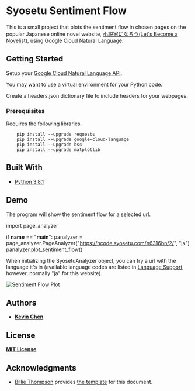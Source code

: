 # Syosetu Sentiment Flow

This is a small project that plots the sentiment flow in chosen pages on the popular Japanese online novel website, [小説家になろう(Let's Become a Novelist)](http://syosetu.com/), using Google Cloud Natural Language.

## Getting Started

Setup your [Google Cloud Natural Language API](https://cloud.google.com/natural-language/docs/quickstart-client-libraries).

You may want to use a virtual environment for your Python code.

Create a headers.json dictionary file to include headers for your webpages.

### Prerequisites

Requires the following libraries.

```
    pip install --upgrade requests
    pip install --upgrade google-cloud-language
    pip install --upgrade bs4
    pip install --upgrade matplotlib

```

## Built With

* [Python 3.8.1](https://www.python.org/downloads/release/python-381/)

## Demo

The program will show the sentiment flow for a selected url.

import page_analyzer

if __name__ == "__main__":
    panalyzer = page_analyzer.PageAnalyzer("https://ncode.syosetu.com/n6316bn/2/", "ja")
    panalyzer.plot_sentiment_flow()

When initializing the SyosetuAnalyzer object, you can try a url with the language it's in (available language codes are listed in [Language Support](https://cloud.google.com/natural-language/docs/languages), however, normally "ja" for this website).

![Sentiment Flow Plot](https://i.imgur.com/GqKW5dk.png)

## Authors

* **[Kevin Chen](https://github.com/kkchen-dev)**

## License

**[MIT License](../LICENSE)**

## Acknowledgments

* [Billie Thompson](https://gist.github.com/PurpleBooth) provides [the template]((https://gist.github.com/PurpleBooth/109311bb0361f32d87a2)) for this document.